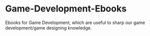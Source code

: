 # Game-Development-Ebooks
Ebooks for Game Development, which are useful to sharp our game development/game designing knowledge.
